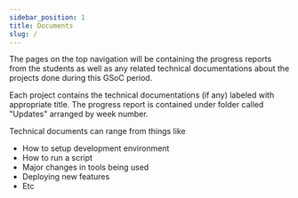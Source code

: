 ```yaml
---
sidebar_position: 1
title: Documents
slug: /
---
```

<!--
SPDX-License-Identifier: CC-BY-SA-4.0

SPDX-FileCopyrightText: 2021 Gaurav Mishra <mishra.gaurav@siemens.com>
SPDX-FileCopyrightText: 2021 Siemens AG
-->

The pages on the top navigation will be containing the progress reports from
the students as well as any related technical documentations about the projects
done during this GSoC period.

Each project contains the technical documentations (if any) labeled with
appropriate title. The progress report is contained under folder called
"Updates" arranged by week number.

Technical documents can range from things like
* How to setup development environment
* How to run a script
* Major changes in tools being used
* Deploying new features
* Etc
